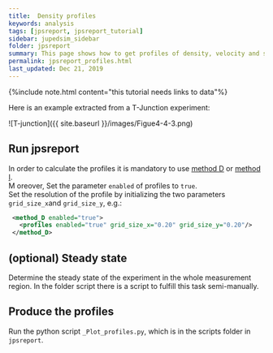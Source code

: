 ```yaml
---
title:  Density profiles
keywords: analysis
tags: [jpsreport, jpsreport_tutorial]
sidebar: jupedsim_sidebar
folder: jpsreport
summary: This page shows how to get profiles of density, velocity and specific flow.
permalink: jpsreport_profiles.html
last_updated: Dec 21, 2019
---
```


{%include note.html content="this tutorial needs links to data"%}
 
Here is an example extracted from a T-Junction experiment: 

![T-junction]({{ site.baseurl }}/images/Figue4-4-3.png)

## Run jpsreport

In order to calculate the profiles it is mandatory to use [method D](jpsreport_method_D.html) or [method I](jpsreport_method_I.html).  
M
oreover, Set the parameter `enabled` of profiles to `true`.  
Set the resolution of the profile by initializing the  two parameters `grid_size_x`and `grid_size_y`, e.g.:  

```xml
 <method_D enabled="true"> 
   <profiles enabled="true" grid_size_x="0.20" grid_size_y="0.20"/> 
 </method_D> 
```

## (optional) Steady state

Determine the steady state of the experiment in the whole measurement region. 
In the folder script there is a script to fulfill this task semi-manually.  

## Produce the profiles

Run the python script `_Plot_profiles.py`, which is in the scripts folder in `jpsreport`.
